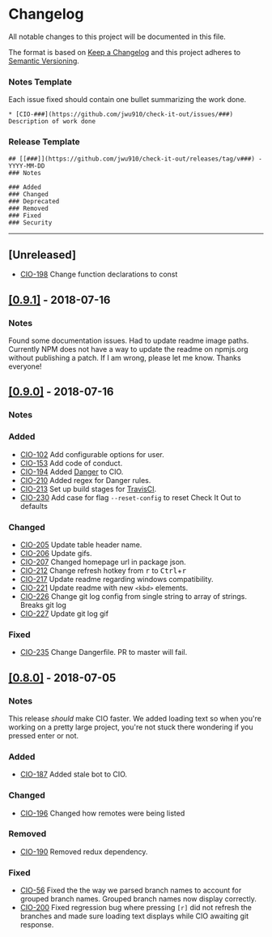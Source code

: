 # Changelog
All notable changes to this project will be documented in this file.

The format is based on [Keep a Changelog](https://keepachangelog.com/en/1.0.0/)
and this project adheres to [Semantic Versioning](https://semver.org/spec/v2.0.0.html).

### Notes Template
Each issue fixed should contain one bullet summarizing the work done.

```
* [CIO-###](https://github.com/jwu910/check-it-out/issues/###) Description of work done
```

### Release Template
```
## [[###]](https://github.com/jwu910/check-it-out/releases/tag/v###) - YYYY-MM-DD
### Notes

### Added
### Changed
### Deprecated
### Removed
### Fixed
### Security
```



<hr />

## [Unreleased]
* [CIO-198](https://github.com/jwu910/check-it-out/issues/198) Change function declarations to const


## [[0.9.1]](https://github.com/jwu910/check-it-out/releases/tag/v0.9.1) - 2018-07-16
### Notes
Found some documentation issues. Had to update readme image paths. Currently NPM does not have a way to update the readme on npmjs.org without publishing a patch. If I am wrong, please let me know. Thanks everyone!


## [[0.9.0]](https://github.com/jwu910/check-it-out/releases/tag/v0.9.0) - 2018-07-16
### Notes

### Added
* [CIO-102](https://github.com/jwu910/check-it-out/issues/102) Add configurable options for user.
* [CIO-153](https://github.com/jwu910/check-it-out/issues/153) Add code of conduct.
* [CIO-194](https://github.com/jwu910/check-it-out/issues/194) Added [Danger](https://danger.systems) to CIO.
* [CIO-210](https://github.com/jwu910/check-it-out/issues/210) Added regex for Danger rules.
* [CIO-213](https://github.com/jwu910/check-it-out/issues/213) Set up build stages for [TravisCI](https://travis-ci.org).
* [CIO-230](https://github.com/jwu910/check-it-out/issues/230) Add case for flag `--reset-config` to reset Check It Out to defaults

### Changed
* [CIO-205](https://github.com/jwu910/check-it-out/issues/205) Update table header name.
* [CIO-206](https://github.com/jwu910/check-it-out/issues/206) Update gifs.
* [CIO-207](https://github.com/jwu910/check-it-out/issues/207) Changed homepage url in package json.
* [CIO-212](https://github.com/jwu910/check-it-out/issues/212) Change refresh hotkey from <kbd>r</kbd> to <kbd>Ctrl</kbd>+<kbd>r</kbd>
* [CIO-217](https://github.com/jwu910/check-it-out/issues/217) Update readme regarding windows compatibility.
* [CIO-221](https://github.com/jwu910/check-it-out/issues/221) Update readme with new `<kbd>` elements.
* [CIO-226](https://github.com/jwu910/check-it-out/issues/226) Change git log config from single string to array of strings. Breaks git log
* [CIO-227](https://github.com/jwu910/check-it-out/issues/227) Update git log gif

### Fixed
* [CIO-235](https://github.com/jwu910/check-it-out/issues/235) Change Dangerfile. PR to master will fail.


## [[0.8.0]](https://github.com/jwu910/check-it-out/releases/tag/v0.8.0) - 2018-07-05
### Notes
This release *should* make CIO faster. We added loading text so when you're working on a pretty large project, you're not stuck there wondering if you pressed enter or not.

### Added
* [CIO-187](https://github.com/jwu910/check-it-out/issues/187) Added stale bot to CIO.

### Changed
* [CIO-196](https://github.com/jwu910/check-it-out/issues/196) Changed how remotes were being listed

### Removed
* [CIO-190](https://github.com/jwu910/check-it-out/issues/190) Removed redux dependency.

### Fixed
* [CIO-56](https://github.com/jwu910/check-it-out/issues/56) Fixed the the way we parsed branch names to account for grouped branch names. Grouped branch names now display correctly.
* [CIO-200](https://github.com/jwu910/check-it-out/issues/200) Fixed regression bug where pressing `[r]` did not refresh the branches and made sure loading text displays while CIO awaiting git response.

